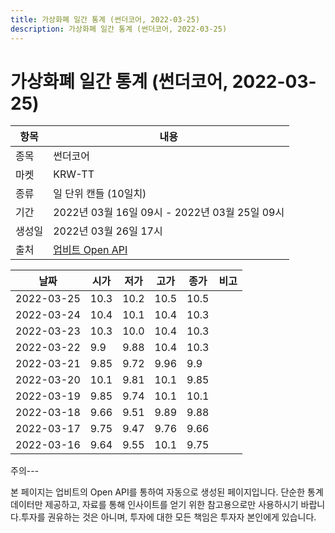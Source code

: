 ```yaml
---
title: 가상화폐 일간 통계 (썬더코어, 2022-03-25)
description: 가상화폐 일간 통계 (썬더코어, 2022-03-25)
---
```


가상화폐 일간 통계 (썬더코어, 2022-03-25)
===

|항목|내용|
|--|--|
|종목|썬더코어|
|마켓|KRW-TT|
|종류|일 단위 캔들 (10일치)|
|기간|2022년 03월 16일 09시 - 2022년 03월 25일 09시|
|생성일|2022년 03월 26일 17시|
|출처|[업비트 Open API](https://docs.upbit.com)|


|날짜|시가|저가|고가|종가|비고|
|--|--|--|--|--|--|
|2022-03-25|10.3|10.2|10.5|10.5|    |
|2022-03-24|10.4|10.1|10.4|10.3|    |
|2022-03-23|10.3|10.0|10.4|10.3|    |
|2022-03-22|9.9|9.88|10.4|10.3|    |
|2022-03-21|9.85|9.72|9.96|9.9|    |
|2022-03-20|10.1|9.81|10.1|9.85|    |
|2022-03-19|9.85|9.74|10.1|10.1|    |
|2022-03-18|9.66|9.51|9.89|9.88|    |
|2022-03-17|9.75|9.47|9.76|9.66|    |
|2022-03-16|9.64|9.55|10.1|9.75|    |


주의---

본 페이지는 업비트의 Open API를 통하여 자동으로 생성된 페이지입니다. 단순한 통계 데이터만 제공하고, 자료를 통해 인사이트를 얻기 위한 참고용으로만 사용하시기 바랍니다.투자를 권유하는 것은 아니며, 투자에 대한 모든 책임은 투자자 본인에게 있습니다.
